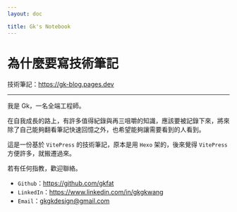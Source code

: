 ```yaml
---
layout: doc

title: Gk's Notebook
---
```


# 為什麼要寫技術筆記

技術筆記：https://gk-blog.pages.dev

---

我是 Gk，一名全端工程師。

在自我成長的路上，有許多值得紀錄與再三咀嚼的知識，應該要被記錄下來，將來除了自己能夠翻看筆記快速回憶之外，也希望能夠讓需要看到的人看到。

這是一份基於 `VitePress` 的技術筆記，原本是用 `Hexo` 架的，後來覺得 `VitePress` 方便許多，就搬遷過來。

若有任何指教，歡迎聯絡。

- `Github`：https://github.com/gkfat
- `LinkedIn`：https://www.linkedin.com/in/gkgkwang
- `Email`：gkgkdesign@gmail.com
